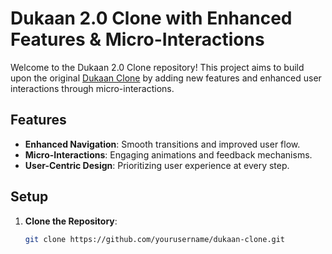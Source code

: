 # Dukaan 2.0 Clone with Enhanced Features & Micro-Interactions

Welcome to the Dukaan 2.0 Clone repository! This project aims to build upon the original [Dukaan Clone](https://github.com/abhagsain/Dukaan) by adding new features and enhanced user interactions through micro-interactions.

## Features

- **Enhanced Navigation**: Smooth transitions and improved user flow.
- **Micro-Interactions**: Engaging animations and feedback mechanisms.
- **User-Centric Design**: Prioritizing user experience at every step.

## Setup

1. **Clone the Repository**:
   ```bash
   git clone https://github.com/yourusername/dukaan-clone.git
